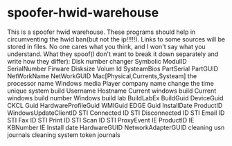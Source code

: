 # spoofer-hwid-warehouse
This is a spoofer hwid warehouse.
These programs should help in circumventing the hwid ban(but not the ip!!!!!).
Links to some sources will be stored in files. 
No one cares what you think, and I won't say what you understand.
What they spoof(I don't want to break it down separately and write how they differ):
Disk number changer
Symbolic
ModulID
SerialNumber
Firware
Disksize
Volum Id
SysteamBios
PartSerial
PartGUID
NetWorkName
NetWorkGUID
Mac[Physical,Currents,Systeam]
the processor name
Windows media Player
company name
change the time
unique system build
Username
Hostname
Current windows build
Current windows build number
Windows build lab
BuildLabEx
BuildGuid
DeviceGuid
CKCL Guid
HardwareProfileGuid
WMIGuid
EDGE Guid
InstallDate
ProductID
WindowsUpdateClientID
STI Connected ID
STI Disconnected ID
STI Email ID
STI Fax ID
STI Print ID
STI Scan ID
STI ProxyEvent
IE ProductID
IE KBNumber
IE Install date
HardwareGUID
NetworkAdapterGUID
cleaning usn journals
cleaning system token journals
